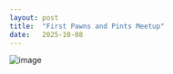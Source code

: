 ```yaml
---
layout: post
title:  "First Pawns and Pints Meetup"
date:   2025-10-08
---
```


![image]({{site.url}}/assets/meetup_photos/2025-10-08.jpg)



